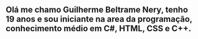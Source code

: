 ## Olá me chamo Guilherme Beltrame Nery, tenho 19 anos e sou iniciante na area da programação, conhecimento médio em C#, HTML, CSS e C++.


<!--
**GuilhermebNery/GuilhermebNery** is a ✨ _special_ ✨ repository because its `README.md` (this file) appears on your GitHub profile.

Here are some ideas to get you started:

- 🔭 I’m currently working on ...
- 🌱 I’m currently learning ...
- 👯 I’m looking to collaborate on ...
- 🤔 I’m looking for help with ...
- 💬 Ask me about ...
- 📫 How to reach me: ...
- 😄 Pronouns: ...
- ⚡ Fun fact: ...
-->
